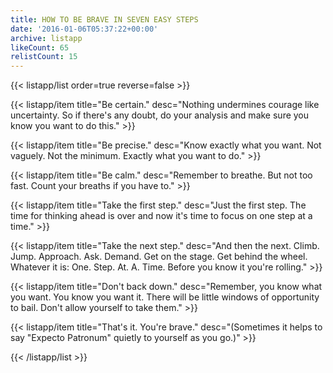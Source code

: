 ```yaml
---
title: HOW TO BE BRAVE IN SEVEN EASY STEPS
date: '2016-01-06T05:37:22+00:00'
archive: listapp
likeCount: 65
relistCount: 15
---
```



{{< listapp/list order=true reverse=false >}}

   {{< listapp/item title="Be certain."
      desc="Nothing undermines courage like uncertainty. So if there's any doubt, do your analysis and make sure you know you want to do this." >}}

   {{< listapp/item title="Be precise."
      desc="Know exactly what you want. Not vaguely. Not the minimum. Exactly what you want to do." >}}

   {{< listapp/item title="Be calm."
      desc="Remember to breathe. But not too fast. Count your breaths if you have to." >}}

   {{< listapp/item title="Take the first step."
      desc="Just the first step. The time for thinking ahead is over and now it's time to focus on one step at a time." >}}

   {{< listapp/item title="Take the next step."
      desc="And then the next. Climb. Jump. Approach. Ask. Demand. Get on the stage. Get behind the wheel. Whatever it is: One. Step. At. A. Time. Before you know it you're rolling." >}}

   {{< listapp/item title="Don't back down."
      desc="Remember, you know what you want. You know you want it. There will be little windows of opportunity to bail. Don't allow yourself to take them." >}}

   {{< listapp/item title="That's it. You're brave."
      desc="(Sometimes it helps to say \"Expecto Patronum\" quietly to yourself as you go.)" >}}

{{< /listapp/list >}}
